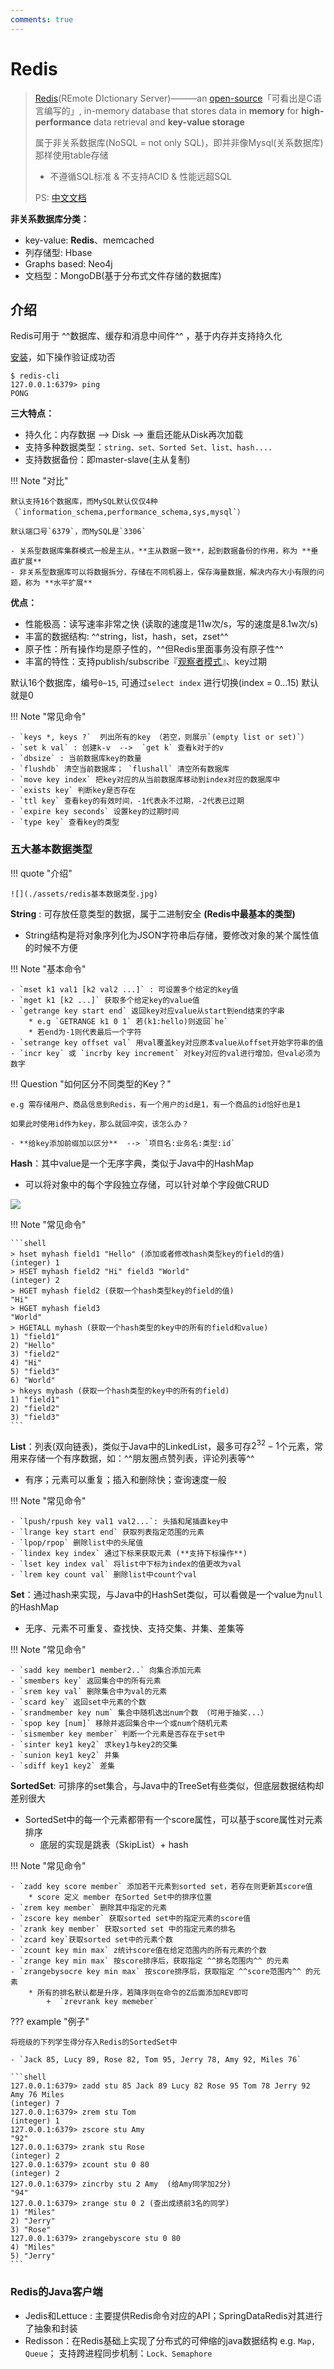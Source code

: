 ```yaml
---
comments: true
---
```


# Redis

> [Redis](https://redis.io/)(REmote DIctionary Server)———an [open-source](https://github.com/redis/redis)「可看出是C语言编写的」, in-memory database that stores data in **memory** for **high-performance** data retrieval and **key-value storage**
>
> 属于非关系数据库(NoSQL = not only SQL)，即并非像Mysql(关系数据库)那样使用table存储
>
> - 不遵循SQL标准 & 不支持ACID & 性能远超SQL
>
> PS: [中文文档](https://redis.com.cn/)


**非关系数据库分类：**

- key-value: **Redis**、memcached
- 列存储型: Hbase
- Graphs based: Neo4j
- 文档型：MongoDB(基于分布式文件存储的数据库) 

## 介绍

Redis可用于 ^^数据库、缓存和消息中间件^^ ，基于内存并支持持久化

[安装](https://redis.io/docs/latest/operate/oss_and_stack/install/install-redis/)，如下操作验证成功否

```shell
$ redis-cli
127.0.0.1:6379> ping
PONG
```

**三大特点：** 

- 持久化：内存数据 --> Disk --> 重启还能从Disk再次加载
- 支持多种数据类型：`string、set、Sorted Set、list、hash....`
- 支持数据备份：即master-slave(主从复制)

!!! Note "对比"

    默认支持16个数据库，而MySQL默认仅仅4种（`information_schema,performance_schema,sys,mysql`）
    
    默认端口号`6379`，而MySQL是`3306`

    - 关系型数据库集群模式一般是主从，**主从数据一致**，起到数据备份的作用，称为 **垂直扩展**
    - 非关系型数据库可以将数据拆分，存储在不同机器上，保存海量数据，解决内存大小有限的问题，称为 **水平扩展**

**优点：**

- 性能极高：读写速率非常之快 (读取的速度是11w次/s，写的速度是8.1w次/s)
- 丰富的数据结构: ^^string，list，hash，set，zset^^
- 原子性：所有操作均是原子性的，^^但Redis里面事务没有原子性^^
- 丰富的特性：支持publish/subscribe『[观察者模式](https://refactoringguru.cn/design-patterns/observer)』、key过期


默认16个数据库，编号`0~15`, 可通过`select index` 进行切换(index  = 0...15) 默认就是0

!!! Note "常见命令"

    - `keys *, keys ?`  列出所有的key （若空，则展示`(empty list or set)`）
    - `set k val` : 创建k-v  -->  `get k` 查看k对于的v
    - `dbsize` : 当前数据库key的数量
    - `flushdb` 清空当前数据库； `flushall` 清空所有数据库
    - `move key index` 把key对应的从当前数据库移动到index对应的数据库中
    - `exists key` 判断key是否存在
    - `ttl key` 查看key的有效时间，-1代表永不过期，-2代表已过期
    - `expire key seconds` 设置key的过期时间
    - `type key` 查看key的类型

### 五大基本数据类型

!!! quote "介绍"

    ![](./assets/redis基本数据类型.jpg)

**String** : 可存放任意类型的数据，属于二进制安全 **(Redis中最基本的类型)**

- String结构是将对象序列化为JSON字符串后存储，要修改对象的某个属性值的时候不方便

!!! Note "基本命令"

    - `mset k1 val1 [k2 val2 ...]` : 可设置多个给定的key值
    - `mget k1 [k2 ...]` 获取多个给定key的value值
    - `getrange key start end` 返回key对应value从start到end结束的字串 
        * e.g `GETRANGE k1 0 1` 若(k1:hello)则返回`he` 
        * 若end为-1则代表最后一个字符
    - `setrange key offset val` 用val覆盖key对应原本value从offset开始字符串的值
    - `incr key` 或 `incrby key increment` 对key对应的val进行增加，但val必须为数字

!!! Question "如何区分不同类型的Key？"

    e.g 需存储用户、商品信息到Redis，有一个用户的id是1，有一个商品的id恰好也是1
    
    如果此时使用id作为key，那么就回冲突，该怎么办？

    - **给key添加前缀加以区分**  --> `项目名:业务名:类型:id`


**Hash**：其中value是一个无序字典，类似于Java中的HashMap

- 可以将对象中的每个字段独立存储，可以针对单个字段做CRUD

![](./assets/redis-hash结构.jpg)

!!! Note "常见命令"

    ```shell
    > hset myhash field1 "Hello" (添加或者修改hash类型key的field的值)
    (integer) 1
    > HSET myhash field2 "Hi" field3 "World"
    (integer) 2
    > HGET myhash field2 (获取一个hash类型key的field的值)
    "Hi"
    > HGET myhash field3
    "World"
    > HGETALL myhash (获取一个hash类型的key中的所有的field和value)
    1) "field1"
    2) "Hello"
    3) "field2"
    4) "Hi"
    5) "field3"
    6) "World"
    > hkeys mybash (获取一个hash类型的key中的所有的field)
    1) "field1"
    2) "field2"
    3) "field3" 
    ```


**List**：列表(双向链表)，类似于Java中的LinkedList，最多可存$2^32 - 1$个元素，常用来存储一个有序数据，如：^^朋友圈点赞列表，评论列表等^^

- 有序；元素可以重复；插入和删除快；查询速度一般

!!! Note "常见命令"

    - `lpush/rpush key val1 val2...`: 头插和尾插直key中
    - `lrange key start end` 获取列表指定范围的元素
    - `lpop/rpop` 删除list中的头尾值
    - `lindex key index` 通过下标来获取元素 (**支持下标操作**) 
    - `lset key index val` 将list中下标为index的值更改为val
    - `lrem key count val` 删除list中count个val


**Set**：通过hash来实现，与Java中的HashSet类似，可以看做是一个value为`null`的HashMap

- 无序、元素不可重复、查找快、支持交集、并集、差集等

!!! Note "常见命令"

    - `sadd key member1 member2..` 向集合添加元素
    - `smembers key` 返回集合中的所有元素
    - `srem key val` 删除集合中为val的元素
    - `scard key` 返回set中元素的个数
    - `srandmember key num` 集合中随机选出num个数 （可用于抽奖...）
    - `spop key [num]` 移除并返回集合中一个或num个随机元素
    - `sismember key member` 判断一个元素是否存在于set中
    - `sinter key1 key2` 求key1与key2的交集
    - `sunion key1 key2` 并集
    - `sdiff key1 key2` 差集


**SortedSet**: 可排序的set集合，与Java中的TreeSet有些类似，但底层数据结构却差别很大

- SortedSet中的每一个元素都带有一个score属性，可以基于score属性对元素排序
    * 底层的实现是跳表（SkipList）+ hash

!!! Note "常见命令"

    - `zadd key score member` 添加若干元素到sorted set，若存在则更新其score值
        * score 定义 member 在Sorted Set中的排序位置 
    - `zrem key member` 删除其中指定的元素
    - `zscore key member` 获取sorted set中的指定元素的score值
    - `zrank key member` 获取sorted set 中的指定元素的排名
    - `zcard key`获取sorted set中的元素个数
    - `zcount key min max` z统计score值在给定范围内的所有元素的个数
    - `zrange key min max` 按score排序后，获取指定 ^^排名范围内^^ 的元素
    - `zrangebysocre key min max` 按score排序后，获取指定 ^^score范围内^^ 的元素
        * 所有的排名默认都是升序，若降序则在命令的Z后面添加REV即可
            +  `zrevrank key memeber`

??? example "例子"

    将班级的下列学生得分存入Redis的SortedSet中

    - `Jack 85, Lucy 89, Rose 82, Tom 95, Jerry 78, Amy 92, Miles 76`

    ```shell
    127.0.0.1:6379> zadd stu 85 Jack 89 Lucy 82 Rose 95 Tom 78 Jerry 92 Amy 76 Miles
    (integer) 7
    127.0.0.1:6379> zrem stu Tom
    (integer) 1
    127.0.0.1:6379> zscore stu Amy
    "92"
    127.0.0.1:6379> zrank stu Rose
    (integer) 2
    127.0.0.1:6379> zcount stu 0 80
    (integer) 2
    127.0.0.1:6379> zincrby stu 2 Amy  (给Amy同学加2分)
    "94"
    127.0.0.1:6379> zrange stu 0 2 (查出成绩前3名的同学)
    1) "Miles"
    2) "Jerry"
    3) "Rose"
    127.0.0.1:6379> zrangebyscore stu 0 80
    4) "Miles"
    5) "Jerry"
    ```


### Redis的Java客户端

- Jedis和Lettuce : 主要提供Redis命令对应的API；SpringDataRedis对其进行了抽象和封装
- Redisson：在Redis基础上实现了分布式的可伸缩的java数据结构 e.g. `Map, Queue`； 支持跨进程同步机制：`Lock、Semaphore`
